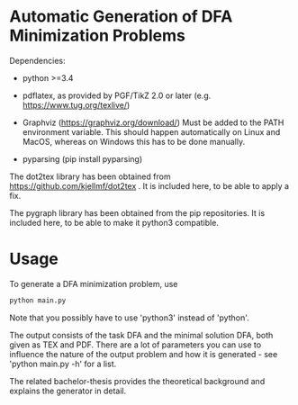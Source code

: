 # Automatic Generation of DFA Minimization Problems

Dependencies:

* python >=3.4
* pdflatex, as provided by PGF/TikZ 2.0 or later (e.g. https://www.tug.org/texlive/)
* Graphviz (https://graphviz.org/download/)
Must be added to the PATH environment variable. This should happen automatically on Linux and MacOS, whereas on Windows this has to be done manually.

* pyparsing (pip install pyparsing)

The dot2tex library has been obtained from https://github.com/kjellmf/dot2tex .
It is included here, to be able to apply a fix.

The pygraph library has been obtained from the pip repositories.
It is included here, to be able to make it python3 compatible.

# Usage

To generate a DFA minimization problem, use
```bash
python main.py
```
Note that you possibly have to use 'python3' instead of 'python'.

The output consists of the task DFA and the minimal solution DFA, both given as TEX and PDF. There are a lot of parameters you can use to influence the nature of the output problem and how it is generated - see 'python main.py -h' for a list.

The related bachelor-thesis provides the theoretical background and explains the generator in detail.
